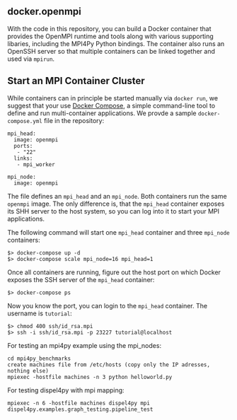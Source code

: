 ## docker.openmpi

With the code in this repository, you can build a Docker container that provides 
the OpenMPI runtime and tools along with various supporting libaries, 
including the MPI4Py Python bindings. The container also runs an OpenSSH server
so that multiple containers can be linked together and used via `mpirun`.


## Start an MPI Container Cluster

While containers can in principle be started manually via `docker run`, we suggest that your use 
[Docker Compose](https://docs.docker.com/compose/), a simple command-line tool 
to define and run multi-container applications. We provde a sample `docker-compose.yml`
file in the repository:

```
mpi_head:
  image: openmpi
  ports: 
   - "22"
  links: 
   - mpi_worker

mpi_node: 
  image: openmpi

```

The file defines an `mpi_head` and an `mpi_node`. Both containers run the same `openmpi` image. 
The only difference is, that the `mpi_head` container exposes its SHH server to 
the host system, so you can log into it to start your MPI applications.


The following command will start one `mpi_head` container and three `mpi_node` containers: 

```
$> docker-compose up -d
$> docker-compose scale mpi_node=16 mpi_head=1
```
Once all containers are running, figure out the host port on which Docker exposes the  SSH server of the  `mpi_head` container: 

```
$> docker-compose ps
```

Now you know the port, you can login to the `mpi_head` container. The username is `tutorial`:


 ```
 $> chmod 400 ssh/id_rsa.mpi
 $> ssh -i ssh/id_rsa.mpi -p 23227 tutorial@localhost
 ```

For testing an mpi4py example using the mpi_nodes:
	
	cd mpi4py_benchmarks
	create machines file from /etc/hosts (copy only the IP adresses, nothing else)
	mpiexec -hostfile machines -n 3 python helloworld.py   	

For testing dispel4py with mpi mapping:
     
	mpiexec -n 6 -hostfile machines dispel4py mpi dispel4py.examples.graph_testing.pipeline_test	

